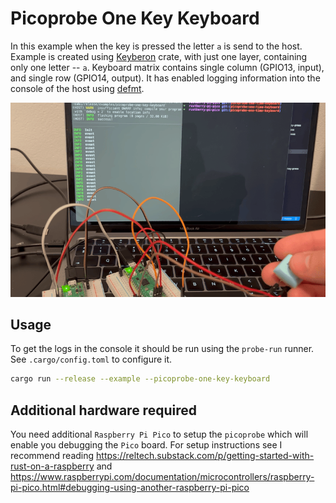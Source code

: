 # Picoprobe One Key Keyboard

In this example when the key is pressed the letter `a` is send to the host.
Example is created using [Keyberon](https://github.com/TeXitoi/keyberon) crate, with just one layer, containing only one letter -- `a`. Keyboard matrix contains single column (GPIO13, input), and single row (GPIO14, output).
It has enabled logging information into the console of the host using [defmt](https://github.com/knurling-rs/defmt).

![sending key press event to host and displaying logs in the console on the host](/src/examples/picoprobe-one-key-keyboard/picoprobe_one_key_keyboard.gif)

## Usage

To get the logs in the console it should be run using the `probe-run` runner. See `.cargo/config.toml` to configure it.

```sh
cargo run --release --example --picoprobe-one-key-keyboard
```

## Additional hardware required

You need additional `Raspberry Pi Pico` to setup the `picoprobe` which will enable you debugging the `Pico` board.
For setup instructions see I recommend reading https://reltech.substack.com/p/getting-started-with-rust-on-a-raspberry and https://www.raspberrypi.com/documentation/microcontrollers/raspberry-pi-pico.html#debugging-using-another-raspberry-pi-pico
